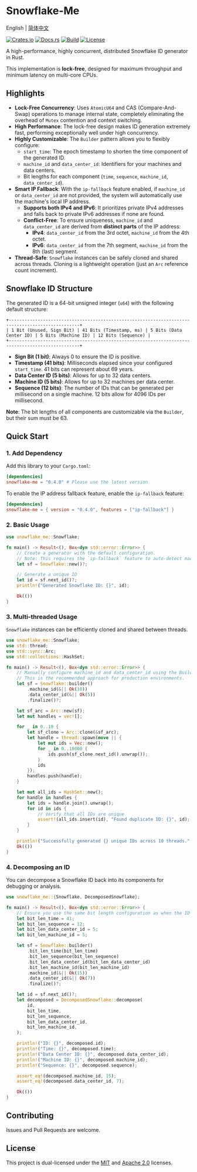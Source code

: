 # Snowflake-Me

English | [简体中文](README_CN.md)

[![Crates.io](https://img.shields.io/crates/v/snowflake-me.svg)](https://crates.io/crates/snowflake-me)
[![Docs.rs](https://docs.rs/snowflake-me/badge.svg)](https://docs.rs/snowflake-me)
[![Build](https://github.com/houseme/snowflake-rs/workflows/Build/badge.svg)](https://github.com/houseme/snowflake-rs/actions?query=workflow%3ABuild)
[![License](https://img.shields.io/crates/l/snowflake_me)](LICENSE-APACHE)

A high-performance, highly concurrent, distributed Snowflake ID generator in Rust.

This implementation is **lock-free**, designed for maximum throughput and minimum latency on multi-core CPUs.

## Highlights

- **Lock-Free Concurrency**: Uses `AtomicU64` and CAS (Compare-And-Swap) operations to manage internal state, completely
  eliminating the overhead of `Mutex` contention and context switching.
- **High Performance**: The lock-free design makes ID generation extremely fast, performing exceptionally well under
  high concurrency.
- **Highly Customizable**: The `Builder` pattern allows you to flexibly configure:
    - `start_time`: The epoch timestamp to shorten the time component of the generated ID.
    - `machine_id` and `data_center_id`: Identifiers for your machines and data centers.
    - Bit lengths for each component (`time`, `sequence`, `machine_id`, `data_center_id`).
- **Smart IP Fallback**: With the `ip-fallback` feature enabled, if `machine_id` or `data_center_id` are not provided,
  the system will automatically use the machine's local IP address.
    - **Supports both IPv4 and IPv6**: It prioritizes private IPv4 addresses and falls back to private IPv6 addresses if
      none are found.
    - **Conflict-Free**: To ensure uniqueness, `machine_id` and `data_center_id` are derived from **distinct parts** of
      the IP address:
        - **IPv4**: `data_center_id` from the 3rd octet, `machine_id` from the 4th octet.
        - **IPv6**: `data_center_id` from the 7th segment, `machine_id` from the 8th (last) segment.
- **Thread-Safe**: `Snowflake` instances can be safely cloned and shared across threads. Cloning is a lightweight
  operation (just an `Arc` reference count increment).

## Snowflake ID Structure

The generated ID is a 64-bit unsigned integer (`u64`) with the following default structure:

```text
+-------------------------------------------------------------------------------------------------+
| 1 Bit (Unused, Sign Bit) | 41 Bits (Timestamp, ms) | 5 Bits (Data Center ID) | 5 Bits (Machine ID) | 12 Bits (Sequence) |
+-------------------------------------------------------------------------------------------------+
```

- **Sign Bit (1 bit)**: Always 0 to ensure the ID is positive.
- **Timestamp (41 bits)**: Milliseconds elapsed since your configured `start_time`. 41 bits can represent about 69
  years.
- **Data Center ID (5 bits)**: Allows for up to 32 data centers.
- **Machine ID (5 bits)**: Allows for up to 32 machines per data center.
- **Sequence (12 bits)**: The number of IDs that can be generated per millisecond on a single machine. 12 bits allow for
  4096 IDs per millisecond.

**Note**: The bit lengths of all components are customizable via the `Builder`, but their sum must be 63.

## Quick Start

### 1. Add Dependency

Add this library to your `Cargo.toml`:

```toml
[dependencies]
snowflake-me = "0.4.0" # Please use the latest version
```

To enable the IP address fallback feature, enable the `ip-fallback` feature:

```toml
[dependencies]
snowflake-me = { version = "0.4.0", features = ["ip-fallback"] }
```

### 2. Basic Usage

```rust
use snowflake_me::Snowflake;

fn main() -> Result<(), Box<dyn std::error::Error>> {
    // Create a generator with the default configuration.
    // Note: This requires the `ip-fallback` feature to auto-detect machine and data center IDs.
    let sf = Snowflake::new()?;

    // Generate a unique ID
    let id = sf.next_id()?;
    println!("Generated Snowflake ID: {}", id);

    Ok(())
}
```

### 3. Multi-threaded Usage

`Snowflake` instances can be efficiently cloned and shared between threads.

```rust
use snowflake_me::Snowflake;
use std::thread;
use std::sync::Arc;
use std::collections::HashSet;

fn main() -> Result<(), Box<dyn std::error::Error>> {
    // Manually configure machine_id and data_center_id using the Builder.
    // This is the recommended approach for production environments.
    let sf = Snowflake::builder()
        .machine_id(&|| Ok(10))
        .data_center_id(&|| Ok(5))
        .finalize()?;

    let sf_arc = Arc::new(sf);
    let mut handles = vec![];

    for _ in 0..10 {
        let sf_clone = Arc::clone(&sf_arc);
        let handle = thread::spawn(move || {
            let mut ids = Vec::new();
            for _ in 0..10000 {
                ids.push(sf_clone.next_id().unwrap());
            }
            ids
        });
        handles.push(handle);
    }

    let mut all_ids = HashSet::new();
    for handle in handles {
        let ids = handle.join().unwrap();
        for id in ids {
            // Verify that all IDs are unique
            assert!(all_ids.insert(id), "Found duplicate ID: {}", id);
        }
    }

    println!("Successfully generated {} unique IDs across 10 threads.", all_ids.len());
    Ok(())
}
```

### 4. Decomposing an ID

You can decompose a Snowflake ID back into its components for debugging or analysis.

```rust
use snowflake_me::{Snowflake, DecomposedSnowflake};

fn main() -> Result<(), Box<dyn std::error::Error>> {
    // Ensure you use the same bit length configuration as when the ID was generated.
    let bit_len_time = 41;
    let bit_len_sequence = 12;
    let bit_len_data_center_id = 5;
    let bit_len_machine_id = 5;

    let sf = Snowflake::builder()
        .bit_len_time(bit_len_time)
        .bit_len_sequence(bit_len_sequence)
        .bit_len_data_center_id(bit_len_data_center_id)
        .bit_len_machine_id(bit_len_machine_id)
        .machine_id(&|| Ok(15))
        .data_center_id(&|| Ok(7))
        .finalize()?;

    let id = sf.next_id()?;
    let decomposed = DecomposedSnowflake::decompose(
        id,
        bit_len_time,
        bit_len_sequence,
        bit_len_data_center_id,
        bit_len_machine_id,
    );

    println!("ID: {}", decomposed.id);
    println!("Time: {}", decomposed.time);
    println!("Data Center ID: {}", decomposed.data_center_id);
    println!("Machine ID: {}", decomposed.machine_id);
    println!("Sequence: {}", decomposed.sequence);

    assert_eq!(decomposed.machine_id, 15);
    assert_eq!(decomposed.data_center_id, 7);

    Ok(())
}
```

## Contributing

Issues and Pull Requests are welcome.

## License

This project is dual-licensed under the [MIT](LICENSE-MIT) and [Apache 2.0](LICENSE-APACHE) licenses.